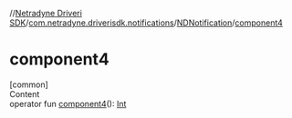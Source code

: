 //[Netradyne Driveri SDK](../../index.md)/[com.netradyne.driverisdk.notifications](../index.md)/[NDNotification](index.md)/[component4](component4.md)



# component4  
[common]  
Content  
operator fun [component4](component4.md)(): [Int](https://kotlinlang.org/api/latest/jvm/stdlib/kotlin/-int/index.html)  



